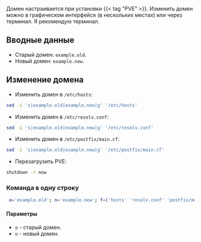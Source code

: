 Домен настраивается при установки {{< tag "PVE" >}}. Изменить домен можно в графическом интерфейсе (в нескольких местах) или через терминал. Я рекомендую терминал.

## Вводные данные

- Старый домен: `example.old`.
- Новый домен: `example.new`.

## Изменение домена

- Изменить домен в `/etc/hosts`:

```bash
sed -i 's|example.old|example.new|g' '/etc/hosts'
```

- Изменить домен в `/etc/resolv.conf`:

```bash
sed -i 's|example.old|example.new|g' '/etc/resolv.conf'
```

- Изменить домен в `/etc/postfix/main.cf`:

```bash
sed -i 's|example.old|example.new|g' '/etc/postfix/main.cf'
```

- Перезагрузить PVE:

```bash
shutdown -r now
```

### Команда в одну строку

```bash
 o='example.old'; n='example.new'; f=('hosts' 'resolv.conf' 'postfix/main.cf'); for i in "${f[@]}"; do sed -i "s|${o}|${n}|g" "/etc/${i}"; done
```

#### Параметры

- `o` - старый домен.
- `n` - новый домен.
